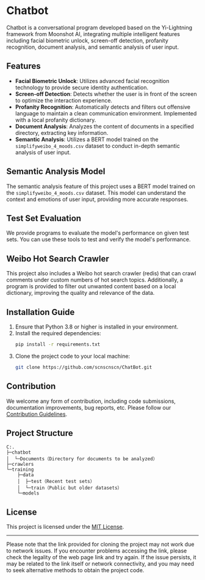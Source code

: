# Chatbot

Chatbot is a conversational program developed based on the Yi-Lightning framework from Moonshot AI, integrating multiple intelligent features including facial biometric unlock, screen-off detection, profanity recognition, document analysis, and semantic analysis of user input.

## Features

- **Facial Biometric Unlock**: Utilizes advanced facial recognition technology to provide secure identity authentication.
- **Screen-off Detection**: Detects whether the user is in front of the screen to optimize the interaction experience.
- **Profanity Recognition**: Automatically detects and filters out offensive language to maintain a clean communication environment. Implemented with a local profanity dictionary.
- **Document Analysis**: Analyzes the content of documents in a specified directory, extracting key information.
- **Semantic Analysis**: Utilizes a BERT model trained on the `simplifyweibo_4_moods.csv` dataset to conduct in-depth semantic analysis of user input.

## Semantic Analysis Model

The semantic analysis feature of this project uses a BERT model trained on the `simplifyweibo_4_moods.csv` dataset. This model can understand the context and emotions of user input, providing more accurate responses.

## Test Set Evaluation

We provide programs to evaluate the model's performance on given test sets. You can use these tools to test and verify the model's performance.

## Weibo Hot Search Crawler

This project also includes a Weibo hot search crawler (redis) that can crawl comments under custom numbers of hot search topics. Additionally, a program is provided to filter out unwanted content based on a local dictionary, improving the quality and relevance of the data.

## Installation Guide

1. Ensure that Python 3.8 or higher is installed in your environment.
2. Install the required dependencies:
   ```bash
   pip install -r requirements.txt
   ```
3. Clone the project code to your local machine:
   ```bash
   git clone https://github.com/scnscnscn/ChatBot.git 
   ```

## Contribution

We welcome any form of contribution, including code submissions, documentation improvements, bug reports, etc. Please follow our [Contribution Guidelines](CONTRIBUTING.md).

## Project Structure
```
C:.
├─chatbot
│  └─Documents（Directory for documents to be analyzed）
├─crawlers
└─training
    ├─data
    │  ├─test（Recent test sets）
    │  └─train（Public but older datasets）
    └─models
```

## License

This project is licensed under the [MIT License](LICENSE).

---

Please note that the link provided for cloning the project may not work due to network issues. If you encounter problems accessing the link, please check the legality of the web page link and try again. If the issue persists, it may be related to the link itself or network connectivity, and you may need to seek alternative methods to obtain the project code.
